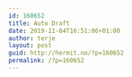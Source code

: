 ```yaml
---
id: 160652
title: Auto Draft
date: 2019-11-04T16:51:06+01:00
author: terje
layout: post
guid: http://hermit.no/?p=160652
permalink: /?p=160652
---
```

